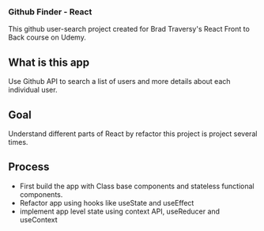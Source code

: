 ### Github Finder - React

This github user-search project created for Brad Traversy's React Front to Back course on Udemy.

## What is this app

Use Github API to search a list of users and more details about each individual user.

## Goal

Understand different parts of React by refactor this project is project several times.

## Process

- First build the app with Class base components and stateless functional components.
- Refactor app using hooks like useState and useEffect
- implement app level state using context API, useReducer and useContext
